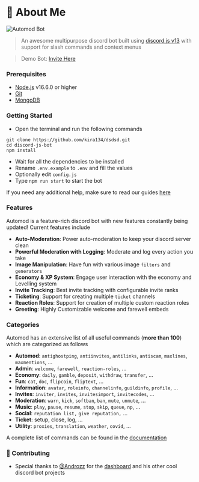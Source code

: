# 🤖 About Me

![Automod Bot](https://media.discordapp.net/attachments/856206298630455357/966214260768251904/2.-A-by-Nick-Matey.jpg)

> An awesome multipurpose discord bot built using [discord.js v13](https://discord.js.org) with support for slash commands and context menus

> Demo Bot: [Invite Here](https://discord.com/oauth2/authorize?client\_id=744597377406599188\&permissions=397602323830\&scope=bot%20applications.commands)

### Prerequisites

* [Node.js](https://nodejs.org/en/) v16.6.0 or higher
* [Git](https://git-scm.com/downloads)
* [MongoDB](https://www.mongodb.com)

### Getting Started

* Open the terminal and run the following commands

```
git clone https://github.com/kira134/dsdsd.git
cd discord-js-bot
npm install
```

* Wait for all the dependencies to be installed
* Rename `.env.example` to `.env` and fill the values
* Optionally edit `config.js`
* Type `npm run start` to start the bot

If you need any additional help, make sure to read our guides [here](docs/additional/installation.md)

### Features

Automod is a feature-rich discord bot with new features constantly being updated! Current features include

* **Auto-Moderation**: Power auto-moderation to keep your discord server clean
* **Powerful Moderation with Logging**: Moderate and log every action you take
* **Image Manipulation**: Have fun with various image `filters` and `generators`
* **Economy & XP System**: Engage user interaction with the economy and Levelling system
* **Invite Tracking**: Best invite tracking with configurable invite ranks
* **Ticketing**: Support for creating multiple `ticket` channels
* **Reaction Roles**: Support for creation of multiple custom reaction roles
* **Greeting**: Highly Customizable welcome and farewell embeds

### Categories

Automod has an extensive list of all useful commands (**more than 100**) which are categorized as follows

* **Automod**: `antighostping`, `antiinvites`, `antilinks`, `antiscam`, `maxlines`, `maxmentions`, ...
* **Admin**: `welcome`, `farewell`, `reaction-roles`, ...
* **Economy**: `daily`, `gamble`, `deposit`, `withdraw`, `transfer`, ...
* **Fun**: `cat`, `doc`, `flipcoin`, `fliptext`, ...
* **Information**: `avatar`, `roleinfo`, `channelinfo`, `guildinfo`, `profile`, ...
* **Invites**: `inviter`, `invites`, `invitesimport`, `invitecodes`, ...
* **Moderation**: `warn`, `kick`, `softban`, `ban`, `mute`, `unmute`, ...
* **Music**: `play`, `pause`, `resume`, `stop`, `skip`, `queue`, `np`, ...
* **Social**: `reputation list,` `give reputation,` ...
* **Ticket**: setup, close, log, ...
* **Utility**: `proxies`, `translation`, `weather`, `covid`, ...

A complete list of commands can be found in the [documentation](docs/commands/)

### 🤝 Contributing

* Special thanks to [@Androzz](https://github.com/Androz2091/AtlantaBot) for the [dashboard](https://github.com/Androz2091/AtlantaBot) and his other cool discord bot projects
